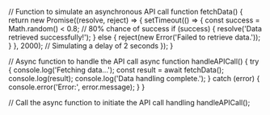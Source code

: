 // Function to simulate an asynchronous API call
function fetchData() {
  return new Promise((resolve, reject) => {
    setTimeout(() => {
      const success = Math.random() < 0.8; // 80% chance of success
      if (success) {
        resolve('Data retrieved successfully!');
      } else {
        reject(new Error('Failed to retrieve data.'));
      }
    }, 2000); // Simulating a delay of 2 seconds
  });
}

// Async function to handle the API call
async function handleAPICall() {
  try {
    console.log('Fetching data...');
    const result = await fetchData();
    console.log(result);
    console.log('Data handling complete.');
  } catch (error) {
    console.error('Error:', error.message);
  }
}

// Call the async function to initiate the API call handling
handleAPICall();
